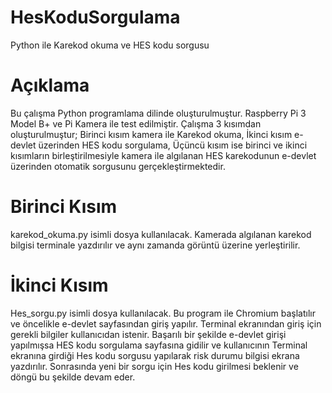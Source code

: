 # HesKoduSorgulama
Python ile Karekod okuma ve HES kodu sorgusu

# Açıklama
Bu çalışma Python programlama dilinde oluşturulmuştur.
Raspberry Pi 3 Model B+ ve Pi Kamera ile test edilmiştir.
Çalışma 3 kısımdan oluşturulmuştur; 
 Birinci kısım kamera ile Karekod okuma,
 İkinci kısım e-devlet üzerinden HES kodu sorgulama,
 Üçüncü kısım ise birinci ve ikinci kısımların birleştirilmesiyle kamera ile algılanan HES karekodunun e-devlet üzerinden otomatik sorgusunu gerçekleştirmektedir.
 
# Birinci Kısım
karekod_okuma.py isimli dosya kullanılacak. Kamerada algılanan karekod bilgisi terminale yazdırılır ve aynı zamanda görüntü üzerine yerleştirilir.

# İkinci Kısım
Hes_sorgu.py isimli dosya kullanılacak. Bu program ile Chromium başlatılır ve öncelikle e-devlet sayfasından giriş yapılır. Terminal ekranından giriş için gerekli bilgiler kullanıcıdan istenir.
Başarılı bir şekilde e-devlet girişi yapılmışsa HES kodu sorgulama sayfasına gidilir ve kullanıcının Terminal ekranına girdiği Hes kodu sorgusu yapılarak risk durumu bilgisi ekrana yazdırılır. Sonrasında yeni bir sorgu için Hes kodu girilmesi beklenir ve döngü bu şekilde devam eder.
